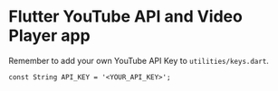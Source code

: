 # Flutter YouTube API and Video Player app

Remember to add your own YouTube API Key to `utilities/keys.dart`.

`const String API_KEY = '<YOUR_API_KEY>';`
